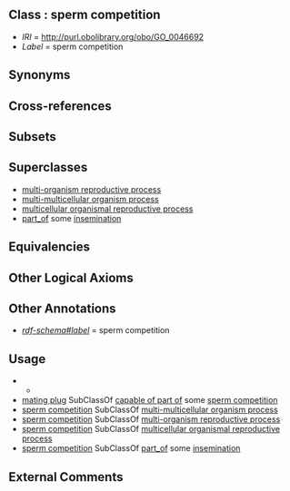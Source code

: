 
## Class : sperm competition

 * *IRI* = http://purl.obolibrary.org/obo/GO_0046692
 * *Label* = sperm competition

## Synonyms


## Cross-references


## Subsets


## Superclasses

 * [multi-organism reproductive process](../../GO/03/GO_0044703.md)
 * [multi-multicellular organism process](../../GO/06/GO_0044706.md)
 * [multicellular organismal reproductive process](../../GO/09/GO_0048609.md)
 * [part_of](../../BFO/50/BFO_0000050.md) some [insemination](../../GO/20/GO_0007320.md)

## Equivalencies


## Other Logical Axioms


## Other Annotations

 * *[rdf-schema#label](../../el/rdf-schema#label.md)* = sperm competition

## Usage

 * -
 * [mating plug](../../UBERON/48/UBERON_0010148.md) SubClassOf [capable of part of](../../RO/16/RO_0002216.md) some [sperm competition](../../GO/92/GO_0046692.md)
 * [sperm competition](../../GO/92/GO_0046692.md) SubClassOf [multi-multicellular organism process](../../GO/06/GO_0044706.md)
 * [sperm competition](../../GO/92/GO_0046692.md) SubClassOf [multi-organism reproductive process](../../GO/03/GO_0044703.md)
 * [sperm competition](../../GO/92/GO_0046692.md) SubClassOf [multicellular organismal reproductive process](../../GO/09/GO_0048609.md)
 * [sperm competition](../../GO/92/GO_0046692.md) SubClassOf [part_of](../../BFO/50/BFO_0000050.md) some [insemination](../../GO/20/GO_0007320.md)

## External Comments

